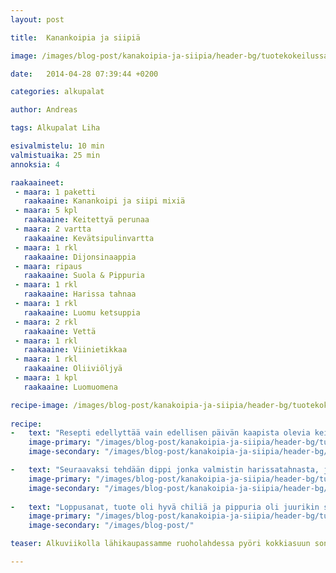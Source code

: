 ```yaml
---
layout: post

title:	Kanankoipia ja siipiä

image: /images/blog-post/kanakoipia-ja-siipia/header-bg/tuotekokeilussa_naapurin_maalaiskana-9.jpg

date:	2014-04-28 07:39:44 +0200

categories: alkupalat

author: Andreas

tags: Alkupalat Liha

esivalmistelu: 10 min
valmistuaika: 25 min
annoksia: 4

raakaaineet:
 - maara: 1 paketti
   raakaaine: Kanankoipi ja siipi mixiä
 - maara: 5 kpl
   raakaaine: Keitettyä perunaa
 - maara: 2 vartta
   raakaaine: Kevätsipulinvartta
 - maara: 1 rkl
   raakaaine: Dijonsinaappia
 - maara: ripaus
   raakaaine: Suola & Pippuria
 - maara: 1 rkl 
   raakaaine: Harissa tahnaa
 - maara: 1 rkl 
   raakaaine: Luomu ketsuppia 
 - maara: 2 rkl 
   raakaaine: Vettä
 - maara: 1 rkl 
   raakaaine: Viinietikkaa
 - maara: 1 rkl 
   raakaaine: Oliiviöljyä 
 - maara: 1 kpl 
   raakaaine: Luomuomena 

recipe-image: /images/blog-post/kanakoipia-ja-siipia/header-bg/tuotekokeilussa_naapurin_maalaiskana-8.jpg
  
recipe:
-   text: "Resepti edellyttää vain edellisen päivän kaapista olevia keitettyjä perunoita, joten aloitetaan niistä. Tai no itseasiassa ei, laitetaan koivet ja siivet uuniin niin saadaan kaikki samaanaikaan valmiiksi. Levitä raaka-aineet paketista pellille jossa on leivinpaperi, näin säästyt pellinpesulta. Aloitetaan perunasalaattiin tekeminen, puolita perunat ja viipaloi ne. Lisää sekoitusastiaan oliiviöljy, etikka ja sinaappi sekä viipaloidut perunat. Sekoita hyvin ja lisää joukkoon silputut kevätsipulit sekä omena viipaleet. Mausta suolalla ja pippurilla, sekoita hyvin ja annan vetäytyä."
    image-primary: "/images/blog-post/kanakoipia-ja-siipia/header-bg/tuotekokeilussa_naapurin_maalaiskana-2.jpg"
    image-secondary: "/images/blog-post/kanakoipia-ja-siipia/header-bg/tuotekokeilussa_naapurin_maalaiskana-1.jpg"

-   text: "Seuraavaksi tehdään dippi jonka valmistin harissatahnasta, joka oli uusi tuote minulle. Maistoin tahnaa pelkästään ja oli hottiakamaa, joten olkaa varovaisia. Mittaat harissan, ketsuppi, etikan ja pilkottu tomaatti sekoitusastiaan ja sekoita raaka-aineet sekaisin. Jos tahna tuntuu liian voimakkaalta laimenna hieman vedellä."
    image-primary: "/images/blog-post/kanakoipia-ja-siipia/header-bg/tuotekokeilussa_naapurin_maalaiskana-4.jpg"
    image-secondary: "/images/blog-post/kanakoipia-ja-siipia/header-bg/tuotekokeilussa_naapurin_maalaiskana-6.jpg"
    
-   text: "Loppusanat, tuote oli hyvä chiliä ja pippuria oli juurikin sopivasti. Suola omaan makuun oli hieman kevyt en tiedä pitääkö näihin valmistuotteisiin sitten lisätä suolaa itse. Voin kyllä suositella näitä ystävilleni jotka valitettavasti ostavat kesällä grilleihin lihajalostajien marinaadi mömmöjä."
    image-primary: "/images/blog-post/kanakoipia-ja-siipia/header-bg/tuotekokeilussa_naapurin_maalaiskana-11.jpg"
    image-secondary: "/images/blog-post/"

teaser: Alkuviikolla lähikaupassamme ruoholahdessa pyöri kokkiasuun sonnistautuneita nuoria naisia ja miehiä. Heillä oli kangaskassit jossa tutuksi Facebookista jo tulleen logon tunnistin. Otin heiltä tarjoaman flaijerin käteen ja tutustuin sen sisältöön menessäni kaupansisälle. Lihaosastoa lähestyäni alkoikin tuote-esittely tuoksut voimistua. Heillä oli maistelussa tuotteita, mutta kiireevuoksi en kerennyt käydä maistelemassa. Tänään tosin ostin herätteenä brändin paketin, jota lähdin kokeilemaan.   

---
```

<section>
<p>

</p>
</section> 
 
